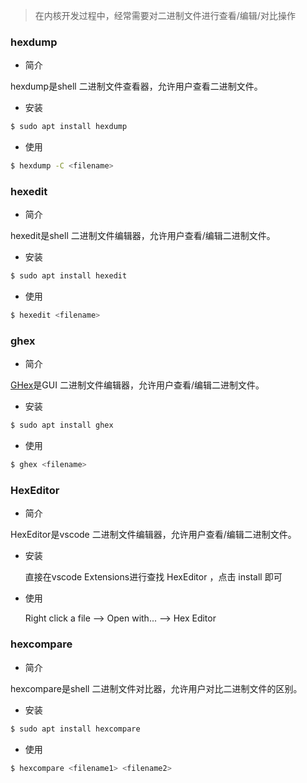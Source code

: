 > 在内核开发过程中，经常需要对二进制文件进行查看/编辑/对比操作

### hexdump

* 简介

hexdump是shell 二进制文件查看器，允许用户查看二进制文件。

* 安装

```bash
$ sudo apt install hexdump
```

* 使用

```bash
$ hexdump -C <filename>
```

### hexedit

* 简介

hexedit是shell 二进制文件编辑器，允许用户查看/编辑二进制文件。

* 安装

```bash
$ sudo apt install hexedit
```

* 使用

```bash
$ hexedit <filename>
```

### ghex

* 简介

[GHex](https://wiki.gnome.org/Apps/Ghex)是GUI 二进制文件编辑器，允许用户查看/编辑二进制文件。

* 安装

```bash
$ sudo apt install ghex
```

* 使用

```bash
$ ghex <filename>
```

### HexEditor

* 简介

HexEditor是vscode 二进制文件编辑器，允许用户查看/编辑二进制文件。

* 安装

  直接在vscode Extensions进行查找 HexEditor ，点击 install 即可

* 使用

  Right click a file --> Open with... --> Hex Editor

### hexcompare

* 简介

hexcompare是shell 二进制文件对比器，允许用户对比二进制文件的区别。

* 安装

```bash
$ sudo apt install hexcompare
```

* 使用

```bash
$ hexcompare <filename1> <filename2>
```

